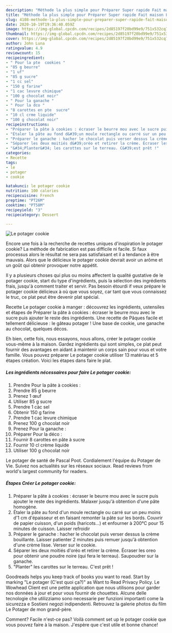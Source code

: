 ```yaml
---
description: "Méthode la plus simple pour Préparer Super rapide Fait maison Le potager cookie"
title: "Méthode la plus simple pour Préparer Super rapide Fait maison Le potager cookie"
slug: 4108-methode-la-plus-simple-pour-preparer-super-rapide-fait-maison-le-potager-cookie
date: 2020-10-19T19:36:40.059Z
image: https://img-global.cpcdn.com/recipes/2d85197f20bd99e9/751x532cq70/le-potager-cookie-photo-principale-de-la-recette.jpg
thumbnail: https://img-global.cpcdn.com/recipes/2d85197f20bd99e9/751x532cq70/le-potager-cookie-photo-principale-de-la-recette.jpg
cover: https://img-global.cpcdn.com/recipes/2d85197f20bd99e9/751x532cq70/le-potager-cookie-photo-principale-de-la-recette.jpg
author: John Luna
ratingvalue: 4.9
reviewcount: 15
recipeingredient:
- " Pour la pte  cookies "
- "85 g beurre"
- "1 uf"
- "85 g sucre"
- "1 cc sel"
- "150 g farine"
- "1 cac levure chimique"
- "100 g chocolat noir"
- " Pour la ganache "
- " Pour la dco "
- "8 carottes en pte  sucre"
- "10 cl crme liquide"
- "100 g chocolat noir"
recipeinstructions:
- "Préparer la pâte à cookies : écraser le beurre mou avec le sucre puis ajouter le reste des ingrédients. Malaxer jusqu&#39;à obtention d&#39;une pâte homogène."
- "Étaler la pâte au fond d&#39;un moule rectangle ou carré sur un peu moins d&#39;1 cm d&#39;épaisseur et en faisant remonter la pâte sur les bords. Couvrir de papier cuisson, d&#39;un poids (haricots...) et enfourner à 200°C pour 15 minutes de cuisson. Laisser refroidir"
- "Préparer le ganache : hacher le chocolat puis verser dessus la crème bouillante. Laisser patienter 2 minutes puis remuer jusqu&#39;à obtention d&#39;une crème lisse. Verser sur le cookie."
- "Séparer les deux moitiés d&#39;oréo et retirer la crème. Écraser les oreo pour obtenir une poudre noire (qui fera le terreau). Saupoudrer sur la ganache."
- "&#34;Planter&#34; les carottes sur le terreau. C&#39;est prêt !"
categories:
- Recette
tags:
- le
- potager
- cookie

katakunci: le potager cookie 
nutrition: 100 calories
recipecuisine: French
preptime: "PT26M"
cooktime: "PT58M"
recipeyield: "3"
recipecategory: Dessert

---
```



![Le potager cookie](https://img-global.cpcdn.com/recipes/2d85197f20bd99e9/751x532cq70/le-potager-cookie-photo-principale-de-la-recette.jpg)

Encore une fois à la recherche de recettes uniques d'inspiration le potager cookie? La méthode de fabrication est pas difficile ni facile. Si faux processus alors le résultat ne sera pas satisfaisant et il a tendance à être mauvais. Alors que le délicieux le potager cookie devrait avoir un arôme et un goût qui obtenir provoquer notre appétit.

Il y a plusieurs choses qui plus ou moins affectent la qualité gustative de le potager cookie, start du type d'ingrédients, puis la sélection des ingrédients frais, jusqu'à comment traiter et servir. Pas besoin étourdi if veux prépare le potager cookie délicieux à où que vous soyez, car tant que vous connaissez le truc, ce plat peut être devenir plat spécial.

Recette Le potager cookie à manger : découvrez les ingrédients, ustensiles et étapes de Préparer la pâte à cookies : écraser le beurre mou avec le sucre puis ajouter le reste des ingrédients. Une recette de Pâques facile et tellement délicieuse : le gâteau potager ! Une base de cookie, une ganache au chocolat, quelques décos.


Eh bien, cette fois, nous essayons, nous allons, créer le potager cookie vous-même à la maison. Gardez ingrédients qui sont simples, ce plat peut fournir des avantages en aidant à maintenir un corps sain pour vous et votre famille. Vous pouvez préparer Le potager cookie utiliser 13 matériau et 5 étapes création. Voici les étapes dans faire le plat.

<!--inarticleads1-->

##### Les ingrédients nécessaires pour faire Le potager cookie:

1. Prendre  Pour la pâte à cookies :
1. Prendre 85 g beurre
1. Prenez 1 œuf
1. Utiliser 85 g sucre
1. Prendre 1 càc sel
1. Obtenir 150 g farine
1. Prendre 1 cac levure chimique
1. Prenez 100 g chocolat noir
1. Prenez  Pour la ganache :
1. Préparer  Pour la déco :
1. Fournir 8 carottes en pâte à sucre
1. Fournir 10 cl crème liquide
1. Utiliser 100 g chocolat noir


Le potager de santé de Pascal Poot. Cordialement l&#39;équipe du Potager de Vie. Suivez nos actualités sur les réseaux sociaux. Read reviews from world&#39;s largest community for readers. 

<!--inarticleads2-->

##### Étapes Créer Le potager cookie:

1. Préparer la pâte à cookies : écraser le beurre mou avec le sucre puis ajouter le reste des ingrédients. Malaxer jusqu&#39;à obtention d&#39;une pâte homogène.
1. Étaler la pâte au fond d&#39;un moule rectangle ou carré sur un peu moins d&#39;1 cm d&#39;épaisseur et en faisant remonter la pâte sur les bords. Couvrir de papier cuisson, d&#39;un poids (haricots...) et enfourner à 200°C pour 15 minutes de cuisson. Laisser refroidir
1. Préparer le ganache : hacher le chocolat puis verser dessus la crème bouillante. Laisser patienter 2 minutes puis remuer jusqu&#39;à obtention d&#39;une crème lisse. Verser sur le cookie.
1. Séparer les deux moitiés d&#39;oréo et retirer la crème. Écraser les oreo pour obtenir une poudre noire (qui fera le terreau). Saupoudrer sur la ganache.
1. &#34;Planter&#34; les carottes sur le terreau. C&#39;est prêt !


Goodreads helps you keep track of books you want to read. Start by marking &#34;Le potager (C&#39;est quoi ça?)&#34; as Want to Read Privacy Policy. Le Wowhead Client est une petite application que nous utilisons pour garder nos données à jour et pour vous fournir de chouettes. Alcune delle tecnologie che utilizziamo sono necessarie per funzioni importanti come la sicurezza e Sostieni negozi indipendenti. Retrouvez la galerie photos du film Le Potager de mon grand-père. 


Comment? Facile n'est-ce pas? Voilà comment set up le potager cookie que vous pouvez faire à la maison. J'espère que c'est utile et bonne chance!
